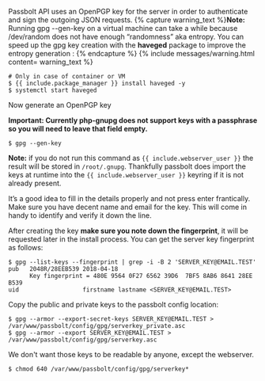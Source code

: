 Passbolt API uses an OpenPGP key for the server in order to authenticate and sign the outgoing JSON requests.
{% capture warning_text %}**Note:** Running gpg --gen-key on a virtual machine can take a while because /dev/random does not have enough “randomness” aka entropy. You can speed up the gpg key creation with the **haveged** package to improve the entropy generation :
{% endcapture %}
{% include messages/warning.html content= warning_text %}
```shell
# Only in case of container or VM
$ {{ include.package_manager }} install haveged -y
$ systemctl start haveged
```

Now generate an OpenPGP key

**Important: Currently php-gnupg does not support keys with a passphrase so you will need to leave that field empty.**

```shell
$ gpg --gen-key
```

**Note:** if you do not run this command as `{{ include.webserver_user }}` the result will be stored in `/root/.gnupg`. Thankfully passbolt does import the keys at runtime into the `{{ include.webserver_user }}` keyring if it is not already present.

It’s a good idea to fill in the details properly and not press enter frantically. Make sure you have decent name and email for the key. This will come in handy to identify and verify it down the line.

After creating the key **make sure you note down the fingerprint**, it will be requested later in the install process.
You can get the server key fingerprint as follows:

```shell
$ gpg --list-keys --fingerprint | grep -i -B 2 'SERVER_KEY@EMAIL.TEST'
pub   2048R/28EEB539 2018-04-18
      Key fingerprint = 480E 9564 0F27 6562 39D6  7BF5 8AB6 8641 28EE B539
uid                  firstname lastname <SERVER_KEY@EMAIL.TEST>
```

Copy the public and private keys to the passbolt config location:

```shell
$ gpg --armor --export-secret-keys SERVER_KEY@EMAIL.TEST > /var/www/passbolt/config/gpg/serverkey_private.asc
$ gpg --armor --export SERVER_KEY@EMAIL.TEST > /var/www/passbolt/config/gpg/serverkey.asc
```

We don't want those keys to be readable by anyone, except the webserver.

```shell
$ chmod 640 /var/www/passbolt/config/gpg/serverkey*
```